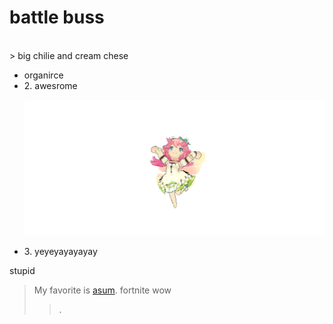 # battle buss
<br>
  > big chilie and cream chese
<br>
<ul>
  <li>organirce</li>
  <li>2. awesrome</li>

  ![naaurtte](/pngs/screenshot.png)

  <li>3. yeyeyayayayay</li>
</ul> 


stupid
<br>  

>  My favorite is [asum](https://www.google.com/search?sca_esv=a132f53bdbf2e8af&sca_upv=1&rlz=1C1CHZN_enUS970US970&sxsrf=ADLYWIK_BNLnbaJk6AfS00YMFyAdYgR4Og:1727127421013&q=notte+dragalia&udm=2&fbs=AEQNm0Aa4sjWe7Rqy32pFwRj0UkWd8nbOJfsBGGB5IQQO6L3J_86uWOeqwdnV0yaSF-x2jrJh7Dt5wV71ckxEPe_0GQyc61_Jkg5ZI9z4zNW20fWd52E8UO95Fa_VxoakS9zyCiAT-lUw9SqXLpdCTRHyZ2TB397CTLvedOJGxV_D_7JRzn827oY3wzpySThiJ8JihGoKqQR2_EkH-yaVIj8nLqyaR61pA&sa=X&ved=2ahUKEwjv6KSDg9qIAxUyLFkFHYxKOOYQtKgLegQIEhAB&biw=1536&bih=695&dpr=1.25).
> fortnite
> wow
>> .
